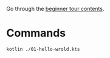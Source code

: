 Go through the [beginner tour contents](https://kotlinlang.org/docs/kotlin-tour-welcome.html).

# Commands

``` shell
kotlin ./01-hello-wrold.kts
```